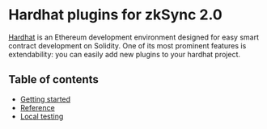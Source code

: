 # Hardhat plugins for zkSync 2.0

[Hardhat](https://hardhat.org) is an Ethereum development environment designed for easy smart contract development on Solidity. One of its most prominent features is extendability: you can easily add new plugins to your hardhat project.

## Table of contents

- [Getting started](./getting-started)
- [Reference](./reference)
- [Local testing](./testing)
